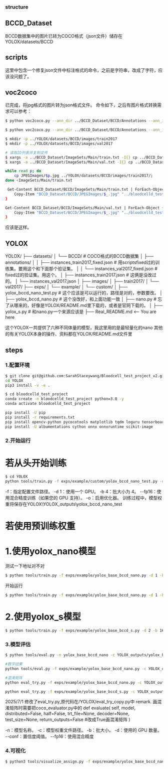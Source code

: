 ### structure
## BCCD_Dataset
BCCD数据集中的图片已转为COCO格式（json文件）储存在YOLOX/datasets/BCCD
## scripts 
这里中包含一个修复json文件中标注格式的命令，之前是字符串，改成了字符，应该没问题了。


## voc2coco
已完成，将jpg格式的图片转为json格式文件。
命令如下，之后有图片格式转换需求可以参考：
```bash
$ python voc2coco.py --ann_dir ../BCCD_Dataset/BCCD/Annotations --ann_ids ../BCCD_Dataset/BCCD/ImageSets/Main/train.txt --labels ../BCCD_Dataset/labels.txt --output ../YOLOX/datasets/BCCD/annotations/instances_train2017.json --ext xml --img_dir ../BCCD_Dataset/JPEGImages

$ python voc2coco.py --ann_dir ../BCCD_Dataset/BCCD/Annotations --ann_ids ../BCCD_Dataset/BCCD/ImageSets/Main/val.txt --labels ../BCCD_Dataset/labels.txt --output ../YOLOX/datasets/BCCD/annotations/instances_val2017.json --ext xml

$ mkdir -p ../YOLOX/datasets/BCCD/images/train2017
$ mkdir -p ../YOLOX/datasets/BCCD/images/val2017

# 读取ID列表并复制文件
$ xargs -a ../BCCD_Dataset/ImageSets/Main/train.txt -I{} cp ../BCCD_Dataset/JPEGImages/{}.jpg ../YOLOX/datasets/BCCD/images/train2017/
$ xargs -a ../BCCD_Dataset/ImageSets/Main/val.txt -I{} cp ../BCCD_Dataset/JPEGImages/{}.jpg ../YOLOX/datasets/BCCD/images/val2017/

while read p; do 
    cp JPEGImages/$p.jpg ../YOLOX/datasets/BCCD/images/train2017/;
done <ImageSets/Main/train.txt

 Get-Content BCCD_Dataset/BCCD/ImageSets/Main/train.txt | ForEach-Object {
    Copy-Item "BCCD_Dataset/BCCD/JPEGImages/$_.jpg" "../bloodcelld_test_project/YOLOX/datasets/BCCD/images/train2017/"
}

Get-Content BCCD_Dataset/BCCD/ImageSets/Main/val.txt | ForEach-Object {
    Copy-Item "BCCD_Dataset/BCCD/JPEGImages/$_.jpg" "../bloodcelld_test_project/YOLOX/datasets/BCCD/images/val2017/"
}
```
应该是这样。

## YOLOX
YOLOX/
├── datasets/
│   └── BCCD/           # COCO格式的BCCD数据集
│       ├── annotations/
│       │   ├── instances_train2017_fixed.json  # 用scriptsfixed过的训练集。要用这个和下面那个验证集。
│       │   └── instances_val2017_fixed.json  # fixed过的验证集。用这个。
│           ├── instances_train2017.json # 这俩是没改过的。
│           └── instances_val2017.json
│       ├── images/ 
│       ├── train2017/
│       └── val2017/
├── exps/
│   └── example/
│        └── custom/
│           ├── yolox_bccd_nano_test.py        # 这个应该是可以运行的，路径是对的，参数要改。
│           ├── yolox_bccd_nano.py             # 这个没改好，和上面功能一致
│           ├── nano.py                    # 忘了从哪来的，好像是YOLOX/README.md里下载的，或者是官网下载的。
│           ├── yolox_s.py               # 和nano.py一个来源应该是
├── Real_README.md  <-- You are here

这个YOLOX一共提供了六种不同体量的模型，我这里用的是最轻量化的nano
其他的有关YOLOX本身的操作、资料都在YOLOX/README.md文件里

## steps
### 1.配置环境
```bash
$ git clone git@github.com:SarahStaceywang/Bloodcell_test_project_v2.git
cd YOLOX
pip3 install -v -e .
```
```bash
$ cd bloodcelld_test_project
conda create -n bloodcelld_test_project python=3.8 -y
conda activate bloodcelld_test_project

pip install -U pip
pip install -r requirements.txt  
pip install opencv-python pycocotools matplotlib tqdm loguru tensorboard
pip install -U albumentations cython onnx onnxruntime scikit-image
```

### 2.开始运行
# 若从头开始训练
```bash
$ cd YOLOX
python tools/train.py -f exps/example/custom/yolox_bccd_nano_test.py -d 1 -b 8 --fp16 -o
```
-f：指定配置文件路径。
-d 1：使用一个 GPU。
-b 4：批大小为 4。
--fp16：使用混合精度训练（如果您的 GPU 支持）。
-o：启用优化器。 
训练过程中，模型权重将保存在YOLOX\YOLOX_outputs\yolox_bccd_nano_test

# 若使用预训练权重
# 1.使用yolox_nano模型
测试一下地址对不对
```bash
$ python tools/train.py -f exps/example/yolox_base_bccd_nano.py -d 1 -b 8 --fp16 -o -c exps/example/custom/yolox_nano.pth --resume
```
开始运行
```bash
$ python tools/train.py -f exps/example/yolox_base_bccd_nano.py -d 1 -b 8 --fp16 -o -c exps/example/custom/yolox_nano.pth --cache
```

# 2.使用yolox_s模型
```bash
$ python tools/train.py -f exps/example/yolox_base_bccd_s.py -d 2 -b 16 --fp16 -o -c exps/example/custom/yolox_s.pth --cache
```

### 3.模型评估
```bash
$ python tools/eval.py -n yolox_base_bccd_nano -c YOLOX_outputs/yolox_base_bccd_nano/best_ckpt.pth -b 8 -d 1 --conf 0.001 --fp16

#数字结果
python tools/eval.py -f exps/example/yolox_base_bccd_nano.py -c YOLOX_outputs/yolox_base_bccd_nano/best_ckpt.pth -b 8 -d 1 --conf 0.001 --fp16

#混淆矩阵
python eval_try.py -f exps/example/yolox_base_bccd_nano.py -c YOLOX_outputs/yolox_base_bccd_nano/best_ckpt.pth -b 8 -d 1 --conf 0.001 --fp16

python eval_try.py -f exps/example/yolox_base_bccd_s.py -c YOLOX_outputs/yolox_base_bccd_s/best_ckpt.pth -b 8 -d 1 --conf 0.001 --fp16
```
2025/7/1 修改了eval_try.py,原代码在/YOLOX/eval_try_copy.py中
remark.
画混淆矩阵时需要把coco_evaluator.py中的
def evaluate(
        self, model, distributed=False, half=False, trt_file=None,
        decoder=None, test_size=None, return_outputs=False #改成True画混淆矩阵
    )

-n：模型名称。
-c：模型权重文件路径。
-b：批大小。
-d：使用的 GPU 数量。
--conf：置信度阈值。
--fp16：使用混合精度

### 4.可视化
```bash
$ python3 tools/visualize_assign.py -f exps/example/yolox_base_bccd_nano.py -c YOLOX_outputs/yolox_bccd_nano_test/best_ckpt.pth -d 1 -b 8 --max-batch 1
```